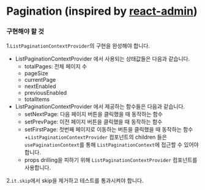 # Pagination (inspired by [react-admin](https://github.com/marmelab/react-admin))

### 구현해야 할 것
1.`ListPaginationContextProvider`의 구현을 완성해야 합니다.

- ListPaginationContextProvider 에서 사용되는 상태값들은 다음과 같습니다.
    + totalPages: 전체 페이지 수
    + pageSize
    + currentPage
    + nextEnabled
    + previousEnabled 
    + totalItems
- ListPaginationContextProvider 에서 제공하는 함수들은 다음과 같습니다.
    + setNextPage: 다음 페이지 버튼을 클릭했을 때 동작하는 함수
    + setPrevPage: 이전 페이지 버튼을 클릭했을 때 동작하는 함수
    + setFirstPage: 첫번째 페이지로 이동하는 버튼을 클릭했을 때 동작하는 함수
    +`ListPaginationContextProvider` 컴포넌트의 children 들은 `usePaginationContext`를 통해 `ListPaginationContext`에 접근할 수 있어야 합니다.
    + props drilling을 피하기 위해 `ListPaginationContextProvider` 컴포넌트를 사용합니다.

2.`it.skip`에서 skip을 제거하고 테스트를 통과시켜야 합니다.
